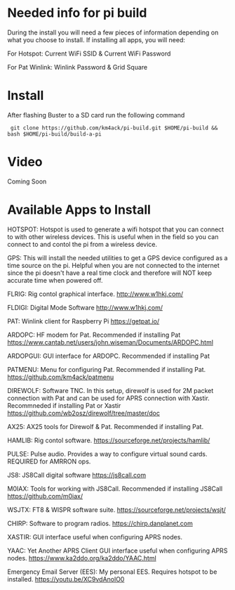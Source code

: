 # Needed info for pi build

During the install you will need a few pieces of information depending on what you choose to install. If installing all apps, you will need:

For Hotspot:
Current WiFi SSID & Current WiFi Password

For Pat Winlink:
Winlink Password & Grid Square

# Install
After flashing Buster to a SD card run the following command

     git clone https://github.com/km4ack/pi-build.git $HOME/pi-build && bash $HOME/pi-build/build-a-pi
     
# Video
Coming Soon

# Available Apps to Install

HOTSPOT:
Hotspot is used to generate a wifi hotspot that you can connect to with other wireless devices. This is useful when in the field so you can connect to and contol the pi from a wireless device.

GPS:
This will install the needed utilities to get a GPS device configured as a time source on the pi. Helpful when you are not connected to the internet since the pi doesn't have a real time clock and therefore will NOT keep accurate time when powered off.

FLRIG:
Rig contol graphical interface. http://www.w1hkj.com/

FLDIGI:
Digital Mode Software http://www.w1hkj.com/

PAT:
Winlink client for Raspberry Pi https://getpat.io/

ARDOPC:
HF modem for Pat. Recommended if installing Pat https://www.cantab.net/users/john.wiseman/Documents/ARDOPC.html

ARDOPGUI:
GUI interface for ARDOPC. Recommended if installing Pat 

PATMENU:
Menu for configuring Pat. Recommended if installing Pat. https://github.com/km4ack/patmenu

DIREWOLF:
Software TNC. In this setup, direwolf is used for 2M packet connection with Pat and can be used for APRS connection with Xastir. Recommneded if installing Pat or Xastir https://github.com/wb2osz/direwolf/tree/master/doc

AX25:
AX25 tools for Direwolf & Pat. Recommended if installing Pat. 

HAMLIB:
Rig contol software. https://sourceforge.net/projects/hamlib/

PULSE:
Pulse audio. Provides a way to configure virtual sound cards. REQUIRED for AMRRON ops. 

JS8: 
JS8Call digital software https://js8call.com

M0IAX:
Tools for working with JS8Call. Recommended if installing JS8Call https://github.com/m0iax/

WSJTX:
FT8 & WISPR software suite. https://sourceforge.net/projects/wsjt/

CHIRP:
Software to program radios. https://chirp.danplanet.com

XASTIR:
GUI interface useful when configuring APRS nodes. 

YAAC:
Yet Another APRS Client GUI interface useful when configuring APRS nodes. https://www.ka2ddo.org/ka2ddo/YAAC.html

Emergency Email Server (EES): My personal EES. Requires hotspot to be installed. https://youtu.be/XC9vdAnolO0


